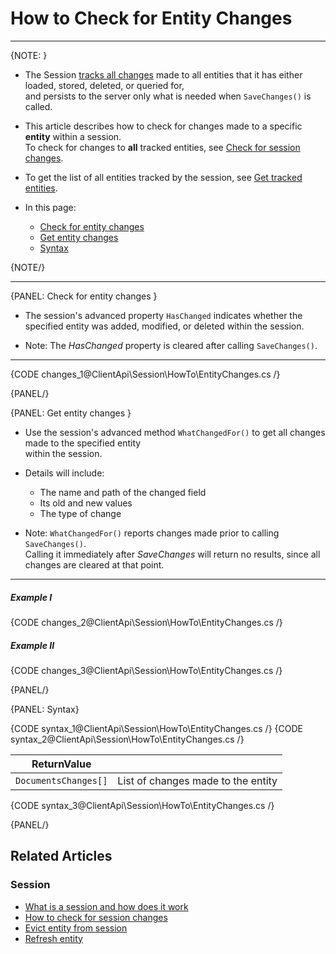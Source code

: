 # How to Check for Entity Changes
---

{NOTE: }

* The Session [tracks all changes](../../../client-api/session/what-is-a-session-and-how-does-it-work#tracking-changes) made to all entities that it has either loaded, stored, deleted, or queried for,  
  and persists to the server only what is needed when `SaveChanges()` is called.

* This article describes how to check for changes made to a specific **entity** within a session.  
  To check for changes to **all** tracked entities, see [Check for session changes](../../../client-api/session/how-to/check-if-there-are-any-changes-on-a-session).

* To get the list of all entities tracked by the session, see [Get tracked entities](../../../client-api/session/how-to/get-tracked-entities).

* In this page:
    * [Check for entity changes](../../../client-api/session/how-to/check-if-entity-has-changed#check-for-entity-changes)
    * [Get entity changes](../../../client-api/session/how-to/check-if-entity-has-changed#get-entity-changes)
    * [Syntax](../../../client-api/session/how-to/check-if-entity-has-changed#syntax)

{NOTE/}

---

{PANEL: Check for entity changes }

* The session's advanced property `HasChanged` indicates whether the specified entity was added, modified, or deleted within the session.

* Note: The _HasChanged_ property is cleared after calling `SaveChanges()`.

---

{CODE changes_1@ClientApi\Session\HowTo\EntityChanges.cs /}

{PANEL/}

{PANEL: Get entity changes }

* Use the session's advanced method `WhatChangedFor()` to get all changes made to the specified entity  
  within the session.

* Details will include:
    * The name and path of the changed field
    * Its old and new values
    * The type of change

* Note: `WhatChangedFor()` reports changes made prior to calling `SaveChanges()`.  
  Calling it immediately after _SaveChanges_ will return no results, since all changes are cleared at that point.

---

##### Example I

{CODE changes_2@ClientApi\Session\HowTo\EntityChanges.cs /}

##### Example II

{CODE changes_3@ClientApi\Session\HowTo\EntityChanges.cs /}

{PANEL/}

{PANEL: Syntax}

{CODE syntax_1@ClientApi\Session\HowTo\EntityChanges.cs /}
{CODE syntax_2@ClientApi\Session\HowTo\EntityChanges.cs /}

| ReturnValue          |                                    |
|----------------------|------------------------------------|
| `DocumentsChanges[]` | List of changes made to the entity |

{CODE syntax_3@ClientApi\Session\HowTo\EntityChanges.cs /}

{PANEL/}

## Related Articles

### Session

- [What is a session and how does it work](../../../client-api/session/what-is-a-session-and-how-does-it-work)
- [How to check for session changes](../../../client-api/session/how-to/check-if-there-are-any-changes-on-a-session)
- [Evict entity from session](../../../client-api/session/how-to/evict-entity-from-a-session)
- [Refresh entity](../../../client-api/session/how-to/refresh-entity)
